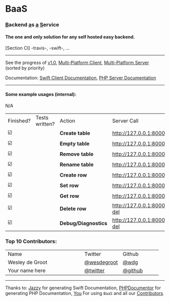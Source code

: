 <h1><a style='text-decoration:none' href='https://wdg.github.io/BaaS/' target='_blank'>BaaS</a></h1>

<h3><ins>B</ins>ackend <ins>a</ins>s <ins>a</ins> <ins>S</ins>ervice</h3>

<h4>The one and only solution for any self hosted easy backend.</h4>

[Section CI] -travis-, -swift-, ...
<br />
<hr />

See the progress of [v1.0](https://github.com/wdg/BaaS/projects/3), [Multi-Platform Client](https://github.com/wdg/BaaS/projects/1), [Multi-Platform Server](https://github.com/wdg/BaaS/projects/2) (sorted by priority)

Documentation: <a target='_blank' href='https://wdg.github.io/BaaS/Framework'>Swift Client Documentation</a>, <a target='_blank' href='https://wdg.github.io/BaaS/Server'>PHP Server Documentation</a>
<br />
<hr />
<h4>Some example usages (internal):</h4>
<table>
<tr><td>Finished?</td><td>Tests written?</td><td>Action</td><td>Server Call</td></tr>
<tr><td>☑️</td><td></td><td><b>Create table</b></td><td><a href='http://127.0.0.1:8000/index.php/table.create/$TABLE$' target='_blank'>http://127.0.0.1:8000/index.php/table.create/$TABLE$</a></td></tr>
<tr><td>☑️</td><td></td><td><b>Empty table</b></td><td><a href='http://127.0.0.1:8000/index.php/table.empty/$TABLE$' target='_blank'>http://127.0.0.1:8000/index.php/table.empty/$TABLE$</a></td></tr>
<tr><td>☑️</td><td></td><td><b>Remove table</b></td><td><a href='http://127.0.0.1:8000/index.php/table.remove/$TABLE$' target='_blank'>http://127.0.0.1:8000/index.php/table.remove/$TABLE$</a></td></tr>
<tr><td>☑️</td><td></td><td><b>Rename table</b></td><td><a href='http://127.0.0.1:8000/index.php/table.rename/$TABLE$' target='_blank'>http://127.0.0.1:8000/index.php/table.rename/$TABLE$</a></td></tr>
<tr><td>☑️</td><td></td><td><b>Create row</b></td><td><a href='http://127.0.0.1:8000/index.php/row.create/$TABLE$' target='_blank'>http://127.0.0.1:8000/index.php/row.create/$TABLE$</a></td></tr>
<tr><td>☑️</td><td></td><td><b>Set row</b></td><td><a href='http://127.0.0.1:8000/index.php/row.set/$TABLE$' target='_blank'>http://127.0.0.1:8000/index.php/row.set/$TABLE$</a></td></tr>
<tr><td>☑️</td><td></td><td><b>Get row</b></td><td><a href='http://127.0.0.1:8000/index.php/row.get/$TABLE$' target='_blank'>http://127.0.0.1:8000/index.php/row.get/$TABLE$</a></td></tr>
<tr><td>☑️</td><td></td><td><b>Delete row</b></td><td><a href='http://127.0.0.1:8000/index.php/row.remove/$TABLE$' target='_blank'>http://127.0.0.1:8000/index.php/row.remove/$TABLE$</a><ins>was del</ins></td></tr>
<tr><td>☑️</td><td></td><td><b>Debug/Diagnostics</b></td>N/A<td><a href='http://127.0.0.1:8000/index.php/row.remove/$TABLE$' target='_blank'>http://127.0.0.1:8000/index.php/diagnosis/$APIKEY$</a><ins>was del</ins></td></tr>
</table>

### Top 10 Contributors:
<table width="100%">
    <tr>
        <td width="50%">Name</td>
        <td width="25%">Twitter</td>
        <td width="25%">Github</td>
    </td>
    <tr>
        <td>Wesley de Groot</td>
        <td><a target='_blank' href='https://twitter.com/wesdegroot'>@wesdegroot</a></td>
        <td><a target='_blank' href='http://github.com/wdg'>@wdg</a></td>
    </tr>
    <tr>
        <td>Your name here</td>
        <td><a target='_blank' href='https://twitter.com/twitter'>@twitter</a></td>
        <td><a target='_blank' href='http://github.com/github'>@github</a></td>
    </tr>
</table>

---
Thanks to: [Jazzy](https://github.com/realm/jazzy) for generating Swift Documentation, [PHPDocumentor](https://github.com/realm/jazzy) for generating PHP Documentation, [You](#) For using `BaaS` and all our [Contributors](https://github.com/wdg/BaaS/blob/master/.github/Contributors.md).
